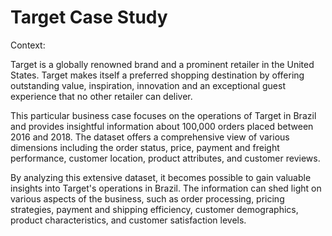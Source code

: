 # Target Case Study

Context:

Target is a globally renowned brand and a prominent retailer in the United States. Target makes itself a preferred shopping destination by offering outstanding value, inspiration, innovation and an exceptional guest experience that no other retailer can deliver.

This particular business case focuses on the operations of Target in Brazil and provides insightful information about 100,000 orders placed between 2016 and 2018. The dataset offers a comprehensive view of various dimensions including the order status, price, payment and freight performance, customer location, product attributes, and customer reviews.

By analyzing this extensive dataset, it becomes possible to gain valuable insights into Target's operations in Brazil. The information can shed light on various aspects of the business, such as order processing, pricing strategies, payment and shipping efficiency, customer demographics, product characteristics, and customer satisfaction levels.
